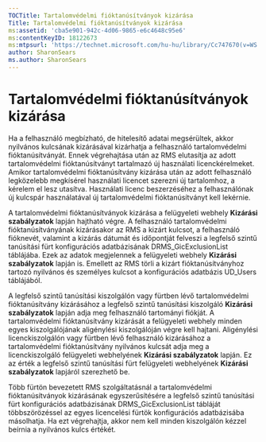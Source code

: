 ```yaml
---
TOCTitle: Tartalomvédelmi fióktanúsítványok kizárása
Title: Tartalomvédelmi fióktanúsítványok kizárása
ms:assetid: 'cba5e901-942c-4d06-9865-e6c4648c95e6'
ms:contentKeyID: 18122673
ms:mtpsurl: 'https://technet.microsoft.com/hu-hu/library/Cc747670(v=WS.10)'
author: SharonSears
ms.author: SharonSears
---
```


Tartalomvédelmi fióktanúsítványok kizárása
==========================================

Ha a felhasználó megbízható, de hitelesítő adatai megsérültek, akkor nyilvános kulcsának kizárásával kizárhatja a felhasználó tartalomvédelmi fióktanúsítványát. Ennek végrehajtása után az RMS elutasítja az adott tartalomvédelmi fióktanúsítványt tartalmazó új használati licenckérelmeket. Amikor tartalomvédelmi fióktanúsítvány kizárása után az adott felhasználó legközelebb megkísérel használati licencet szerezni új tartalomhoz, a kérelem el lesz utasítva. Használati licenc beszerzéséhez a felhasználónak új kulcspár használatával új tartalomvédelmi fióktanúsítványt kell lekérnie.

A tartalomvédelmi fióktanúsítványok kizárása a felügyeleti webhely **Kizárási szabályzatok** lapján hajtható végre. A felhasználó tartalomvédelmi fióktanúsítványának kizárásakor az RMS a kizárt kulcsot, a felhasználó fióknevét, valamint a kizárás dátumát és időpontját felveszi a legfelső szintű tanúsítási fürt konfigurációs adatbázisának DRMS\_GicExclusionList táblájába. Ezek az adatok megjelennek a felügyeleti webhely **Kizárási szabályzatok** lapján is. Emellett az RMS törli a kizárt fióktanúsítványhoz tartozó nyilvános és személyes kulcsot a konfigurációs adatbázis UD\_Users táblájából.

A legfelső szintű tanúsítási kiszolgálón vagy fürtben lévő tartalomvédelmi fióktanúsítvány kizárásához a legfelső szintű tanúsítási kiszolgáló **Kizárási szabályzatok** lapján adja meg felhasználó tartományi fiókját. A tartalomvédelmi fióktanúsítvány kizárását a felügyeleti webhely minden egyes kiszolgálójának aligénylési kiszolgálóján végre kell hajtani. Aligénylési licenckiszolgálón vagy fürtben lévő felhasználó kizárásához a tartalomvédelmi fióktanúsítvány nyilvános kulcsát adja meg a licenckiszolgáló felügyeleti webhelyének **Kizárási szabályzatok** lapján. Ez az érték a legfelső szintű tanúsítási fürt felügyeleti webhelyének **Kizárási szabályzatok** lapjáról szerezhető be.

Több fürtön bevezetett RMS szolgáltatásnál a tartalomvédelmi fióktanúsítványok kizárásának egyszerűsítésére a legfelső szintű tanúsítási fürt konfigurációs adatbázisának DRMS\_GicExclusionList tábláját többszörözéssel az egyes licencelési fürtök konfigurációs adatbázisába másolhatja. Ha ezt végrehajtja, akkor nem kell minden kiszolgálón kézzel beírnia a nyilvános kulcs értékét.
